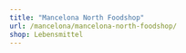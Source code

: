 ```yaml
---
title: "Mancelona North Foodshop"
url: /mancelona/mancelona-north-foodshop/
shop: Lebensmittel
---
```

